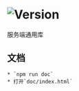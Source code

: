 # ![Version](https://img.shields.io/badge/version-15.233.74-green.svg)

服务端通用库

## 文档
    * `npm run doc`
    * 打开`doc/index.html`